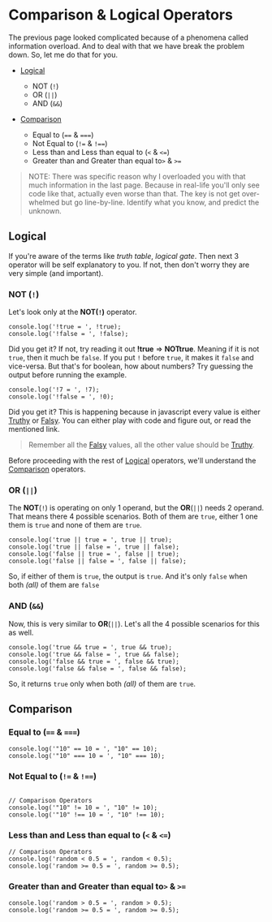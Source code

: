 # Comparison & Logical Operators

The previous page looked complicated because of a phenomena called information overload. And to deal with that we have break the problem down. So, let me do that for you.

- [Logical](#logical)

  - NOT (`!`)
  - OR (`||`)
  - AND (`&&`)

- [Comparison](#comparison)

  - Equal to (`==` & `===`)
  - Not Equal to (`!=` & `!==`)
  - Less than and Less than equal to (`<` & `<=`)
  - Greater than and Greater than equal to`>` & `>=`

> NOTE:
> There was specific reason why I overloaded you with that much information in the last page. Because in real-life you'll only see code like that, actually even worse than that. The key is not get over-whelmed but go line-by-line. Identify what you know, and predict the unknown.

## Logical

If you're aware of the terms like _truth table_, _logical gate_. Then next 3 operator will be self explanatory to you. If not, then don't worry they are very simple (and important).

### NOT (`!`)

Let's look only at the **NOT(`!`)** operator.

```javascript,editable
console.log('!true = ', !true);
console.log('!false = ', !false);
```

Did you get it?
If not, try reading it out **!true** => **NOTtrue**. Meaning if it is not `true`, then it much be `false`.
If you put `!` before `true`, it makes it `false` and vice-versa.
But that's for boolean, how about numbers?
Try guessing the output before running the example.

```javascript,editable
console.log('!7 = ', !7);
console.log('!false = ', !0);
```

Did you get it?
This is happening because in javascript every value is either [Truthy](https://developer.mozilla.org/en-US/docs/Glossary/Truthy) or [Falsy](https://developer.mozilla.org/en-US/docs/Glossary/Falsy). You can either play with code and figure out, or read the mentioned link.

> Remember all the [Falsy](https://developer.mozilla.org/en-US/docs/Glossary/Falsy) values, all the other value should be [Truthy](https://developer.mozilla.org/en-US/docs/Glossary/Truthy).

Before proceeding with the rest of [Logical]() operators, we'll understand the [Comparison]() operators.

### OR (`||`)

The **NOT**(`!`) is operating on only 1 operand, but the **OR**(`||`) needs 2 operand. That means there 4 possible scenarios. Both of them are `true`, either 1 one them is `true` and none of them are `true`.

```javascript,editable
console.log('true || true = ', true || true);
console.log('true || false = ', true || false);
console.log('false || true = ', false || true);
console.log('false || false = ', false || false);
```

So, if either of them is `true`, the output is `true`. And it's only `false` when both _(all)_ of them are `false`

### AND (`&&`)

Now, this is very similar to **OR**(`||`). Let's all the 4 possible scenarios for this as well.

```javascript,editable
console.log('true && true = ', true && true);
console.log('true && false = ', true && false);
console.log('false && true = ', false && true);
console.log('false && false = ', false && false);
```

So, it returns `true` only when both _(all)_ of them are `true`.

## Comparison

### Equal to (`==` & `===`)

```javascript,editable
console.log('"10" == 10 = ', "10" == 10);
console.log('"10" === 10 = ', "10" === 10);
```

### Not Equal to (`!=` & `!==`)

```javascript,editable

// Comparison Operators
console.log('"10" != 10 = ', "10" != 10);
console.log('"10" !== 10 = ', "10" !== 10);
```

### Less than and Less than equal to (`<` & `<=`)

```javascript,editable
// Comparison Operators
console.log('random < 0.5 = ', random < 0.5);
console.log('random >= 0.5 = ', random >= 0.5);
```

### Greater than and Greater than equal to`>` & `>=`

```javascript,editable
console.log('random > 0.5 = ', random > 0.5);
console.log('random >= 0.5 = ', random >= 0.5);
```
